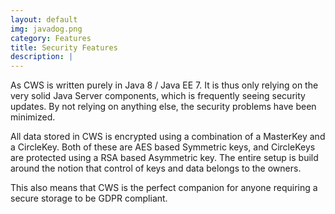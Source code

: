 ```yaml
---
layout: default
img: javadog.png
category: Features
title: Security Features
description: |
---
```

As CWS is written purely in Java 8 / Java EE 7. It is thus only relying on the
very solid Java Server components, which is frequently seeing security updates.
By not relying on anything else, the security problems have been minimized.

All data stored in CWS is encrypted using a combination of a MasterKey and a
CircleKey. Both of these are AES based Symmetric keys, and CircleKeys are
protected using a RSA based Asymmetric key. The entire setup is build around the
notion that control of keys and data belongs to the owners.

This also means that CWS is the perfect companion for anyone requiring a secure
storage to be GDPR compliant.
